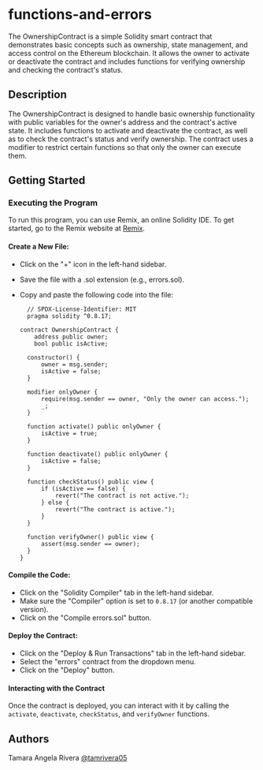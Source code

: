 # functions-and-errors
The OwnershipContract is a simple Solidity smart contract that demonstrates basic concepts such as ownership, state management, and access control on the Ethereum blockchain. It allows the owner to activate or deactivate the contract and includes functions for verifying ownership and checking the contract's status.

## Description
The OwnershipContract is designed to handle basic ownership functionality with public variables for the owner's address and the contract's active state. It includes functions to activate and deactivate the contract, as well as to check the contract's status and verify ownership. The contract uses a modifier to restrict certain functions so that only the owner can execute them.

## Getting Started
### Executing the Program
To run this program, you can use Remix, an online Solidity IDE. To get started, go to the Remix website at [Remix](https://remix.ethereum.org/).

#### Create a New File:
- Click on the "+" icon in the left-hand sidebar.
- Save the file with a .sol extension (e.g., errors.sol).
- Copy and paste the following code into the file:

  ```solidity
    // SPDX-License-Identifier: MIT
    pragma solidity ^0.8.17;

  contract OwnershipContract {
      address public owner;
      bool public isActive;

    constructor() {
        owner = msg.sender;
        isActive = false;
    }

    modifier onlyOwner {
        require(msg.sender == owner, "Only the owner can access.");
        _;
    }

    function activate() public onlyOwner {
        isActive = true;
    }

    function deactivate() public onlyOwner {
        isActive = false;
    }

    function checkStatus() public view {
        if (isActive == false) {
            revert("The contract is not active.");
        } else {
            revert("The contract is active.");
        }
    }

    function verifyOwner() public view {
        assert(msg.sender == owner);
    }
  }

    ```
#### Compile the Code:
- Click on the "Solidity Compiler" tab in the left-hand sidebar.
- Make sure the "Compiler" option is set to `0.8.17` (or another compatible version).
- Click on the "Compile errors.sol" button.

#### Deploy the Contract:
- Click on the "Deploy & Run Transactions" tab in the left-hand sidebar.
- Select the "errors" contract from the dropdown menu.
- Click on the "Deploy" button.

#### Interacting with the Contract
Once the contract is deployed, you can interact with it by calling the `activate`, `deactivate`, `checkStatus`, and `verifyOwner` functions.

## Authors
Tamara Angela Rivera 
[@tamrivera05](https://github.com/tamrivera05)
